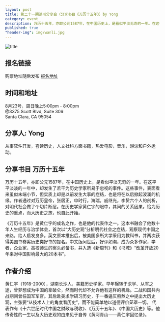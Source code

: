 ```yaml
---
layout: post
title: 第二十一期读书分享会（分享书目《万历十五年》）by Yong
category: event
description: 万历十五年，亦即公元1587年，在中国历史上，是看似平淡无奇的一年。在这平平淡淡的一年中，却发生了若干为历史学家所易于忽视的事件。这些事件，表面看来虽似末端小节，但实质上却是以前发生大事的症结，也是将在以后掀起波澜的机缘。
published: true
"header-img": img/wanli.jpg
---
```



![title](http://lib.cufe.edu.cn/upload_files/article/34/7_20150625050250_20150625%E4%B8%87%E5%8E%86%E5%8D%81%E4%BA%94%E5%B9%B4.jpg)

## 报名链接
购票地址随后发布
[报名地址](https://www.eventbrite.com/e/18196171238)

## 时间和地址
8月23号，周日晚上5:00pm - 8:00pm  
@3375 Scott Blvd, Suite 306  
Santa Clara, CA 95054

## 分享人: Yong 
从事软件开发，喜读历史，人文社科方面书籍，热爱电影，音乐，游泳和户外运动。

## 分享书目 万历十五年
万历十五年，亦即公元1587年，在中国历史上，是看似平淡无奇的一年。在这平平淡淡的一年中，却发生了若干为历史学家所易于忽视的事件。这些事件，表面看来虽似末端小节，但实质上却是以前发生大事的症结，也是将在以后掀起波澜的机缘。作者通过对万历皇帝，张居正，申时行，海瑞，戚继光，李贽六个人的剖析，对明代社会做了个切片断层。在历史学家黄仁宇的眼中，其间的关系因果，恰为历史的重点，而大历史之旅，也自此开始。

《万历十五年》是黄仁宇的成名之作，也是他的代表作之一。这本书融会了他数十年人生经历与治学体会，首次以“大历史观”分析明代社会之症结，观察现代中国之来路，给人启发良多。英文原本推出后，被美国多所大学采用为教科书，并两次获得美国书卷奖历史类好书的提名。中文版问世后，好评如潮，成为众多作家，学者，企业家，高校师生的案头必备书，并入选《新周刊》和《书城》“改革开放20年来对中国影响最大的20本书”。
 
## 作者介绍 

黄仁宇（1918-2000），湖南长沙人，美籍历史学家。早年辗转于求学、从军之途，曾梦想成为中国的拿破仑，然而时代却不允许他有这样的机缘。二战和国共内战期间曾任国军军官。其后赴美求学研习历史，于一番逼仄煎熬之中提出大历史观，主张要“从技术人上的角度看历史”，而不能简单地以道德评价笼罩一切。
代表作有《十六世纪时代中国之财政与税收》、《万历十五年》、《中国大历史》等。他传奇性的一生以及大历史观的由来见于自传《黄河青山——黄仁宇回忆录》。
